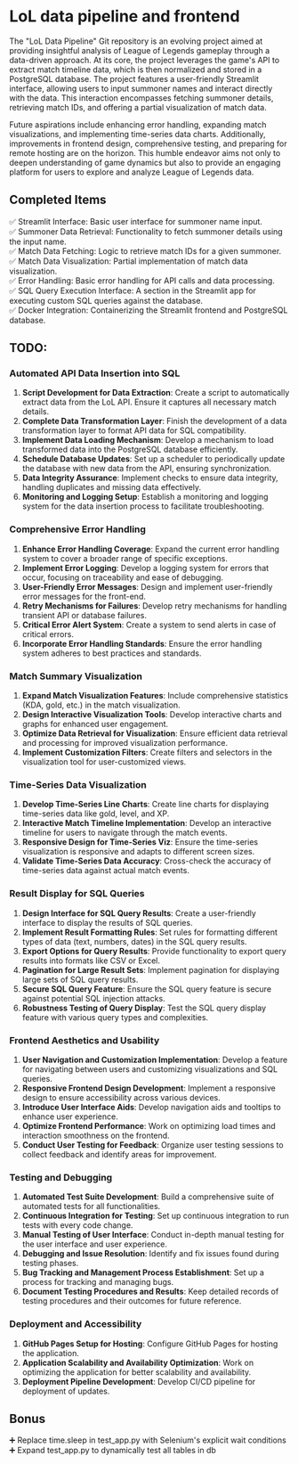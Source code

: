 # LoL data pipeline and frontend
The "LoL Data Pipeline" Git repository is an evolving project aimed at providing insightful analysis of League of Legends gameplay through a data-driven approach. At its core, the project leverages the game's API to extract match timeline data, which is then normalized and stored in a PostgreSQL database. The project features a user-friendly Streamlit interface, allowing users to input summoner names and interact directly with the data. This interaction encompasses fetching summoner details, retrieving match IDs, and offering a partial visualization of match data.

Future aspirations include enhancing error handling, expanding match visualizations, and implementing time-series data charts. Additionally, improvements in frontend design, comprehensive testing, and preparing for remote hosting are on the horizon. This humble endeavor aims not only to deepen understanding of game dynamics but also to provide an engaging platform for users to explore and analyze League of Legends data.

## Completed Items
✅ Streamlit Interface: Basic user interface for summoner name input.  
✅ Summoner Data Retrieval: Functionality to fetch summoner details using the input name.  
✅ Match Data Fetching: Logic to retrieve match IDs for a given summoner.  
✅ Match Data Visualization: Partial implementation of match data visualization.  
✅ Error Handling: Basic error handling for API calls and data processing.  
✅ SQL Query Execution Interface: A section in the Streamlit app for executing custom SQL queries against the database.  
✅ Docker Integration: Containerizing the Streamlit frontend and PostgreSQL database.  


## TODO:
### Automated API Data Insertion into SQL
1. **Script Development for Data Extraction**: Create a script to automatically extract data from the LoL API. Ensure it captures all necessary match details.
2. **Complete Data Transformation Layer**: Finish the development of a data transformation layer to format API data for SQL compatibility.
3. **Implement Data Loading Mechanism**: Develop a mechanism to load transformed data into the PostgreSQL database efficiently.
4. **Schedule Database Updates**: Set up a scheduler to periodically update the database with new data from the API, ensuring synchronization.
5. **Data Integrity Assurance**: Implement checks to ensure data integrity, handling duplicates and missing data effectively.
6. **Monitoring and Logging Setup**: Establish a monitoring and logging system for the data insertion process to facilitate troubleshooting.

### Comprehensive Error Handling
1. **Enhance Error Handling Coverage**: Expand the current error handling system to cover a broader range of specific exceptions.
2. **Implement Error Logging**: Develop a logging system for errors that occur, focusing on traceability and ease of debugging.
3. **User-Friendly Error Messages**: Design and implement user-friendly error messages for the front-end.
4. **Retry Mechanisms for Failures**: Develop retry mechanisms for handling transient API or database failures.
5. **Critical Error Alert System**: Create a system to send alerts in case of critical errors.
6. **Incorporate Error Handling Standards**: Ensure the error handling system adheres to best practices and standards.

### Match Summary Visualization
1. **Expand Match Visualization Features**: Include comprehensive statistics (KDA, gold, etc.) in the match visualization.
2. **Design Interactive Visualization Tools**: Develop interactive charts and graphs for enhanced user engagement.
3. **Optimize Data Retrieval for Visualization**: Ensure efficient data retrieval and processing for improved visualization performance.
4. **Implement Customization Filters**: Create filters and selectors in the visualization tool for user-customized views.

### Time-Series Data Visualization
1. **Develop Time-Series Line Charts**: Create line charts for displaying time-series data like gold, level, and XP.
2. **Interactive Match Timeline Implementation**: Develop an interactive timeline for users to navigate through the match events.
3. **Responsive Design for Time-Series Viz**: Ensure the time-series visualization is responsive and adapts to different screen sizes.
4. **Validate Time-Series Data Accuracy**: Cross-check the accuracy of time-series data against actual match events.

### Result Display for SQL Queries
1. **Design Interface for SQL Query Results**: Create a user-friendly interface to display the results of SQL queries.
2. **Implement Result Formatting Rules**: Set rules for formatting different types of data (text, numbers, dates) in the SQL query results.
3. **Export Options for Query Results**: Provide functionality to export query results into formats like CSV or Excel.
4. **Pagination for Large Result Sets**: Implement pagination for displaying large sets of SQL query results.
5. **Secure SQL Query Feature**: Ensure the SQL query feature is secure against potential SQL injection attacks.
6. **Robustness Testing of Query Display**: Test the SQL query display feature with various query types and complexities.

### Frontend Aesthetics and Usability
1. **User Navigation and Customization Implementation**: Develop a feature for navigating between users and customizing visualizations and SQL queries.
2. **Responsive Frontend Design Development**: Implement a responsive design to ensure accessibility across various devices.
3. **Introduce User Interface Aids**: Develop navigation aids and tooltips to enhance user experience.
4. **Optimize Frontend Performance**: Work on optimizing load times and interaction smoothness on the frontend.
5. **Conduct User Testing for Feedback**: Organize user testing sessions to collect feedback and identify areas for improvement.

### Testing and Debugging
1. **Automated Test Suite Development**: Build a comprehensive suite of automated tests for all functionalities.
2. **Continuous Integration for Testing**: Set up continuous integration to run tests with every code change.
3. **Manual Testing of User Interface**: Conduct in-depth manual testing for the user interface and user experience.
4. **Debugging and Issue Resolution**: Identify and fix issues found during testing phases.
5. **Bug Tracking and Management Process Establishment**: Set up a process for tracking and managing bugs.
6. **Document Testing Procedures and Results**: Keep detailed records of testing procedures and their outcomes for future reference.

### Deployment and Accessibility
1. **GitHub Pages Setup for Hosting**: Configure GitHub Pages for hosting the application.
2. **Application Scalability and Availability Optimization**: Work on optimizing the application for better scalability and availability.
3. **Deployment Pipeline Development**: Develop CI/CD pipeline for deployment of updates.

## Bonus 
➕ Replace time.sleep in test_app.py with Selenium's explicit wait conditions  
➕ Expand test_app.py to dynamically test all tables in db

